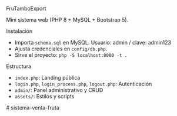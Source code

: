 FruTamboExport

Mini sistema web (PHP 8 + MySQL + Bootstrap 5).

Instalación
- Importa `schema.sql` en MySQL. Usuario: admin / clave: admin123
- Ajusta credenciales en `config/db.php`.
- Sirve el proyecto: `php -S localhost:8000 -t .`

Estructura
- `index.php`: Landing pública
- `login.php`, `login_process.php`, `logout.php`: Autenticación
- `admin/`: Panel administrativo y CRUD
- `assets/`: Estilos y scripts


#   s i s t e m a - v e n t a - f r u t a  
 